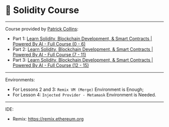 # 🥬 Solidity Course

---

Course provided by [Patrick Collins](https://www.youtube.com/@PatrickAlphaC):

- Part 1: [Learn Solidity, Blockchain Development, & Smart Contracts | Powered By AI - Full Course (0 - 6)](https://www.youtube.com/watch?v=umepbfKp5rI)
- Part 2: [Learn Solidity, Blockchain Development, & Smart Contracts | Powered By AI - Full Course (7 - 11)](https://www.youtube.com/watch?v=sas02qSFZ74)
- Part 3: [Learn Solidity, Blockchain Development, & Smart Contracts | Powered By AI - Full Course (12 - 15)](https://www.youtube.com/watch?v=wUjYK5gwNZs)

---

Environments:

- For Lessons 2 and 3: `Remix VM (Merge)` Environment is Enough;
- For Lesson 4: `Injected Provider - Metamask` Environment is Needed.

---

IDE:

- Remix: https://remix.ethereum.org

